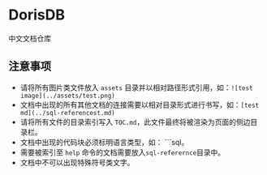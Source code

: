 # DorisDB

中文文档仓库

## 注意事项

- 请将所有图片类文件放入 `assets` 目录并以相对路径形式引用，如：`![test image](../assets/test.png)`
- 文档中出现的所有其他文档的连接需要以相对目录形式进行书写，如：`[test md](../sql-referencest.md)`
- 请将所有文件的目录索引写入 `TOC.md`，此文件最终将被渲染为页面的侧边目录栏。
- 文档中出现的代码块必须标明语言类型，如： ```sql。
- 需要被索引至 `help` 命令的文档需要放入`sql-referernce`目录中。
- 文档中不可以出现特殊符号类文字。
